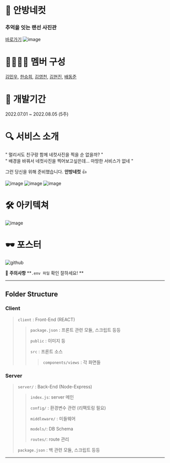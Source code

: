 # 📸 안방네컷
### 추억을 잇는 랜선 사진관
[바로가기](https://www.4cut.shop)
![image](https://user-images.githubusercontent.com/76905528/182892735-e71a5e58-a36d-45fb-9b3f-3bf37a12a66c.png)

# 👨‍👩‍👦‍👦 멤버 구성
[김민우](https://github.com/minuet1215), [한승희](https://github.com/sunnie-han), [김영천](https://github.com/youngcheon), [김현진](https://github.com/JJineu), [배동준](https://github.com/baedonguri)

# 📑 개발기간
2022.07.01 ~ 2022.08.05 (5주)

# 🔍 서비스 소개
" 멀리서도 친구랑 함께 네컷사진을 찍을 순 없을까? " <br>
" 배경을 바꿔서 네컷사진을 찍어보고싶은데... 마땅한 서비스가 없네 "

그런 당신을 위해 준비했습니다. **안방네컷** 👍

![image](https://user-images.githubusercontent.com/76905528/182894431-ab1657a1-309b-46c5-a479-6e183003e966.png)
![image](https://user-images.githubusercontent.com/76905528/182895017-87a014d1-23ef-4b3d-bb2d-c1fae8bb2c2e.png)
![image](https://user-images.githubusercontent.com/76905528/182993679-3d3c296b-70e6-4ff1-aa94-aa0b0d5182d8.png)

# 🛠️ 아키텍쳐
![image](https://user-images.githubusercontent.com/76905528/182911351-af6e27b1-a21f-4f09-898e-5e21145549f3.png)

# 🕶 포스터
![github](https://user-images.githubusercontent.com/76905528/182648293-71c6cdc3-8203-4dce-81c6-a8b655a05a42.png)




📌 **주의사항**
**`.env 파일` 확인 잘하세요! **

<hr>

## Folder Structure

### Client

> `client` : Front-End (REACT)
>
> > `package.json` : 프론트 관련 모듈, 스크립트 등등
> >
> > `public` : 이미지 등
> >
> > `src` : 프론트 소스
> >
> > > `components/views` : 각 화면들

### Server

> `server/` : Back-End (Node-Express)
>
> > `index.js`: server 메인
> >
> > `config/` : 환경변수 관련 (리팩토링 필요)
> >
> > `middleware/` : 미들웨어
> >
> > `models/`: DB Schema
> >
> > `routes/`: route 관리
>
> `package.json` : 백 관련 모듈, 스크립트 등등

<hr>
